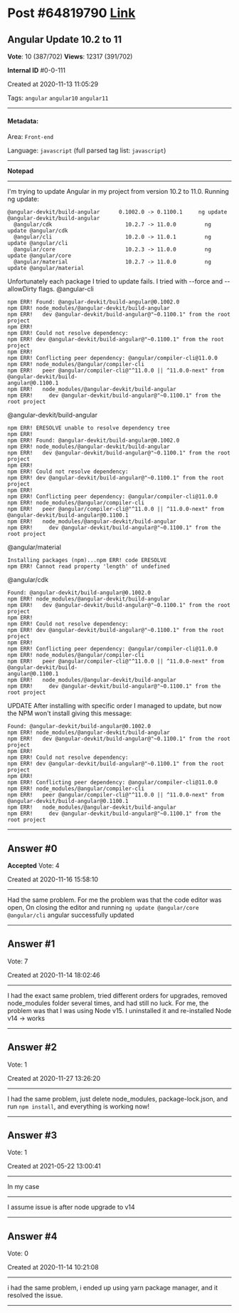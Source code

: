 
# Post \#64819790 [Link](https://stackoverflow.com/questions/64819790/)

## Angular Update 10.2 to 11

**Vote**: 10 (387/702) **Views**: 12317 (391/702) 

**Internal ID** \#0-0-111

Created at 2020-11-13 11:05:29

Tags: `angular` `angular10` `angular11`

----------

#### Metadata:

Area: `Front-end`

Language: `javascript` (full parsed tag list: `javascript`)

----------

**Notepad**


----------

I'm trying to update Angular in my project from version 10.2 to 11.0.
Running ng update:
```
@angular-devkit/build-angular      0.1002.0 -> 0.1100.1     ng update @angular-devkit/build-angular
  @angular/cdk                       10.2.7 -> 11.0.0         ng update @angular/cdk
  @angular/cli                       10.2.0 -> 11.0.1         ng update @angular/cli
  @angular/core                      10.2.3 -> 11.0.0         ng update @angular/core
  @angular/material                  10.2.7 -> 11.0.0         ng update @angular/material
```

Unfortunately each package I tried to update fails. I tried with --force and --allowDirty flags.
@angular-cli
```
npm ERR! Found: @angular-devkit/build-angular@0.1002.0
npm ERR! node_modules/@angular-devkit/build-angular
npm ERR!   dev @angular-devkit/build-angular@"~0.1100.1" from the root project
npm ERR! 
npm ERR! Could not resolve dependency:
npm ERR! dev @angular-devkit/build-angular@"~0.1100.1" from the root project
npm ERR! 
npm ERR! Conflicting peer dependency: @angular/compiler-cli@11.0.0
npm ERR! node_modules/@angular/compiler-cli
npm ERR!   peer @angular/compiler-cli@"^11.0.0 || ^11.0.0-next" from @angular-devkit/build- 
angular@0.1100.1
npm ERR!   node_modules/@angular-devkit/build-angular
npm ERR!     dev @angular-devkit/build-angular@"~0.1100.1" from the root project
```

@angular-devkit/build-angular
```
npm ERR! ERESOLVE unable to resolve dependency tree
npm ERR! 
npm ERR! Found: @angular-devkit/build-angular@0.1002.0
npm ERR! node_modules/@angular-devkit/build-angular
npm ERR!   dev @angular-devkit/build-angular@"~0.1100.1" from the root project
npm ERR! 
npm ERR! Could not resolve dependency:
npm ERR! dev @angular-devkit/build-angular@"~0.1100.1" from the root project
npm ERR! 
npm ERR! Conflicting peer dependency: @angular/compiler-cli@11.0.0
npm ERR! node_modules/@angular/compiler-cli
npm ERR!   peer @angular/compiler-cli@"^11.0.0 || ^11.0.0-next" from @angular-devkit/build-angular@0.1100.1
npm ERR!   node_modules/@angular-devkit/build-angular
npm ERR!     dev @angular-devkit/build-angular@"~0.1100.1" from the root project
```

@angular/material
```
Installing packages (npm)...npm ERR! code ERESOLVE
npm ERR! Cannot read property 'length' of undefined
```

@angular/cdk
```
Found: @angular-devkit/build-angular@0.1002.0
npm ERR! node_modules/@angular-devkit/build-angular
npm ERR!   dev @angular-devkit/build-angular@"~0.1100.1" from the root project
npm ERR! 
npm ERR! Could not resolve dependency:
npm ERR! dev @angular-devkit/build-angular@"~0.1100.1" from the root project
npm ERR! 
npm ERR! Conflicting peer dependency: @angular/compiler-cli@11.0.0
npm ERR! node_modules/@angular/compiler-cli
npm ERR!   peer @angular/compiler-cli@"^11.0.0 || ^11.0.0-next" from @angular-devkit/build- 
angular@0.1100.1
npm ERR!   node_modules/@angular-devkit/build-angular
npm ERR!     dev @angular-devkit/build-angular@"~0.1100.1" from the root project
```

UPDATE
After installing with specific order I managed to update, but now the NPM won't install giving this message:
```
Found: @angular-devkit/build-angular@0.1002.0
npm ERR! node_modules/@angular-devkit/build-angular
npm ERR!   dev @angular-devkit/build-angular@"~0.1100.1" from the root 
project
npm ERR! 
npm ERR! Could not resolve dependency:
npm ERR! dev @angular-devkit/build-angular@"~0.1100.1" from the root 
project
npm ERR! 
npm ERR! Conflicting peer dependency: @angular/compiler-cli@11.0.0
npm ERR! node_modules/@angular/compiler-cli
npm ERR!   peer @angular/compiler-cli@"^11.0.0 || ^11.0.0-next" from 
@angular-devkit/build-angular@0.1100.1
npm ERR!   node_modules/@angular-devkit/build-angular
npm ERR!     dev @angular-devkit/build-angular@"~0.1100.1" from the 
root project
```



----------
        
## Answer \#0

**Accepted** Vote: 4

Created at 2020-11-16 15:58:10

------------

Had the same problem. For me the problem was that the code editor was open,
On closing the editor and running `ng update @angular/core @angular/cli` angular successfully updated


------------
    
    
## Answer \#1

 Vote: 7

Created at 2020-11-14 18:02:46

------------

I had the exact same problem, tried different orders for upgrades, removed node_modules folder several times, and had still no luck.
For me, the problem was that I was using Node v15. I uninstalled it and re-installed Node v14 -> works


------------
    
    
## Answer \#2

 Vote: 1

Created at 2020-11-27 13:26:20

------------

I had the same problem, just delete node_modules, package-lock.json, and run  `npm install`, and everything is working now!


------------
    
    
## Answer \#3

 Vote: 1

Created at 2021-05-22 13:00:41

------------

In my case
- - - 
I assume issue is after node upgrade to v14


------------
    
    
## Answer \#4

 Vote: 0

Created at 2020-11-14 10:21:08

------------

i had the same problem, i ended up using yarn package manager, and it resolved the issue.


------------
    
    